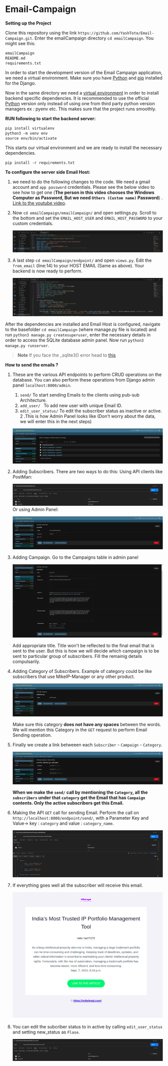 # Email-Campaign

  
**Setting up the Project**

 Clone this repository using the link ` https://github.com/YashTote/Email-Campaign.git `. Enter the emailCampaign directory `cd emailCampaign`. You might see this: 
 ```
 emailCampaign
 README.md
 requirements.txt
 ```
 In order to start the development version of the Email Campaign application, we need a virtual environment. Make sure you have [Python](https://www.python.org/downloads/) and [pip](https://pip.pypa.io/en/stable/installation/) installed for the Django.
 
 Now in the same directory we need a [virtual environment](https://www.freecodecamp.org/news/how-to-setup-virtual-environments-in-python/) in order to install backend specific dependencies. It is recommended to use the official [Python](https://www.python.org/downloads/) version only instead of using one from third party python version managers ex : pyenv etc. This makes sure that the project runs smoothly.

**RUN following to start the backend server:**
 ```
 pip install virtualenv
 python3 -m venv env
 source env/bin/activate
 ```
 This starts our virtual environment and we are ready to install the necessary dependencies.

 ```
 pip install -r requirements.txt
 ```
**To configure the server side Email Host:**
 1. we need to do the following changes to the code. We need a gmail account and  `app password` credentials. Please see the below video to see how to get one (**The person in this video chooses the Windows Computer as Password, But we need `Others (Custom name)` Password**) . [Link to the youtube video](https://www.youtube.com/watch?v=rpmfDHCyPbo).
 2. Now `cd emailCampaign/emailCampaign/` and open settings.py. Scroll to the bottom and set the `EMAIL_HOST_USER` and `EMAIL_HOST_PASSWORD` to your custom credentials.
    
    ![edit host credentials](https://github.com/YashTote/Email-Campaign/blob/main/static/image/Screenshot%20from%202023-09-08%2022-05-20.png)
 4. A last step `cd emailCampaign/endpoint/` and open `views.py`. Edit the `from_email` (line:14) to your HOST EMAIL (Same as above). Your backend is now ready to perform.
    
     ![Sender email in code](https://github.com/YashTote/Email-Campaign/blob/main/static/image/Screenshot%20from%202023-09-08%2022-06-21.png)


 After the dependencies are installed and Email Host is configured, navigate to the basefolder `cd emailCampaign` (where manage.py file is located)  and run `python3 manage.py createsuperuser`, enter the necessary details in order to access the SQLite database admin panel. Now run `python3 manage.py runserver`. 
 
> **Note**
 > If you face the _sqlite3() error head to [this](https://www.codethebest.com/python-package-errors/modulenotfounderror-no-module-named-sqlite3-solved/)

**How to send the emails ?**

1. These are the various API endpoints to perform CRUD operations on the database. You can also perform these operations from Django admin panel `localhost:8000/admin`.
  
   1. ` send/ ` To start sending Emails to the clients using pub-sub Architecture.
   2. `add_user/ ` To add new user with unique Email ID.
   3. `edit_user_status/` To edit the subscriber status as inactive or active.
2 .This is how Admin Panel looks like (Don't worry about the data, we will enter this in the next steps)

   ![Screenshot of main page admin panel](https://github.com/YashTote/Email-Campaign/blob/main/static/image/Screenshot%20from%202023-09-08%2019-20-05.png)

3. Adding Subscribers. There are two ways to do this:
    Using API clients like PostMan:


     ![Screenshot of add_user call from postman](https://github.com/YashTote/Email-Campaign/blob/main/static/image/Screenshot%20from%202023-09-08%2021-58-29.png)
    Or using Admin Panel:

     ![Screenshot of add Subscriber](https://github.com/YashTote/Email-Campaign/blob/main/static/image/Screenshot%20from%202023-09-08%2019-20-50.png)
5. Adding Campaign. Go to the Campaigns table in admin panel
   
    ![Screenshot of Campaign Table](https://github.com/YashTote/Email-Campaign/blob/main/static/image/Screenshot%20from%202023-09-08%2019-20-27.png)
   
   Add appropriate title. Title won't be reflected to the final email that is sent to the user. But this is how we will decide which campaign is to be sent to particular group of subscribers. Fill the remainig details compulsarily.

7. Adding Category of Subscribers. Example of category could be like subscribers that use MikeIP-Manager or any other product.
   
   ![Screenshot of category](https://github.com/YashTote/Email-Campaign/blob/main/static/image/Screenshot%20from%202023-09-08%2019-21-10.png)
   
   Make sure this category **does not have any spaces** between the words. We will mention this Category in the `GET` request to perform Email Sending operation.

9. Finally we create a link betweeen each `Subscriber` - `Campaign` - `Category`.
    
   ![Screenshot of CategoryRelationship](https://github.com/YashTote/Email-Campaign/blob/main/static/image/Screenshot%20from%202023-09-08%2019-21-24.png) 

   **When we make the `send/` call by mentioning the `Category`, all the `subscribers` under that `category` get the Email that has `Campaign` contents. Only the active subscribers get this Email.**

11. Making the API `GET` call for sending Email. Perform the call on `http://localhost:8000/endpoint/send/`, with a Parameter Key and Value->  key : `category` and value : `category_name`.
    
    ![Screenshot of API get call](https://github.com/YashTote/Email-Campaign/blob/main/static/image/Screenshot%20from%202023-09-08%2020-27-30.png)

12. If everything goes well all the subscriber will receive this email.

    ![Final Email screenshot](https://github.com/YashTote/Email-Campaign/blob/main/static/image/Screenshot%20from%202023-09-08%2019-32-09.png)
  
14. You can edit the subcriber status to in active by calling `edit_user_status` and setting new_status as `Flase`.
    
    ![Screenshot of API edit_user call](https://github.com/YashTote/Email-Campaign/blob/main/static/image/Screenshot%20from%202023-09-08%2021-59-06.png)

